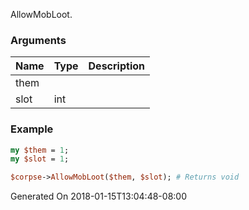 AllowMobLoot.
### Arguments
**Name**|**Type**|**Description**
:---|:---|:---
them||
slot|int|

### Example

```perl
my $them = 1;
my $slot = 1;

$corpse->AllowMobLoot($them, $slot); # Returns void
```


Generated On 2018-01-15T13:04:48-08:00